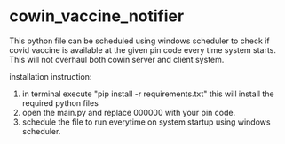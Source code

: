 # cowin_vaccine_notifier
This python file can be scheduled using windows scheduler to check if covid vaccine is available at the given pin code every time system starts. This will not overhaul both cowin server and client system. 

installation instruction:
 1. in terminal execute "pip install -r requirements.txt" this will install the required python files
 2. open the main.py and replace 000000 with your pin code.
 3. schedule the file to run everytime on system startup using windows scheduler.
